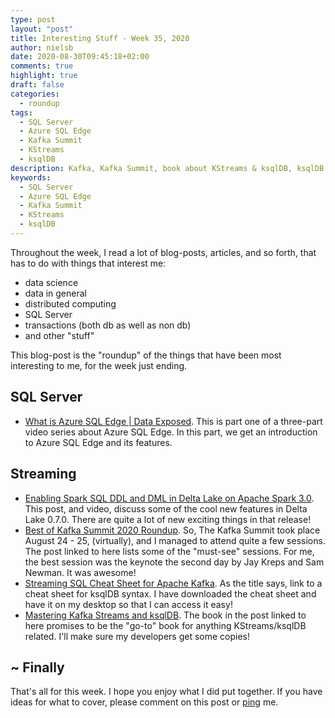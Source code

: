 ```yaml
---
type: post
layout: "post"
title: Interesting Stuff - Week 35, 2020
author: nielsb
date: 2020-08-30T09:45:18+02:00
comments: true
highlight: true
draft: false
categories:
  - roundup
tags:
  - SQL Server
  - Azure SQL Edge
  - Kafka Summit
  - KStreams
  - ksqlDB
description: Kafka, Kafka Summit, book about KStreams & ksqlDB, ksqlDB cheat-sheet, and other interesting topics.
keywords:
  - SQL Server
  - Azure SQL Edge
  - Kafka Summit
  - KStreams
  - ksqlDB   
---
```


Throughout the week, I read a lot of blog-posts, articles, and so forth, that has to do with things that interest me:

* data science
* data in general
* distributed computing
* SQL Server
* transactions (both db as well as non db)
* and other "stuff"

This blog-post is the "roundup" of the things that have been most interesting to me, for the week just ending.

<!--more-->

## SQL Server

* [What is Azure SQL Edge | Data Exposed][1]. This is part one of a three-part video series about Azure SQL Edge. In this part, we get an introduction to Azure SQL Edge and its features.

## Streaming

* [Enabling Spark SQL DDL and DML in Delta Lake on Apache Spark 3.0][2]. This post, and video, discuss some of the cool new features in Delta Lake 0.7.0. There are quite a lot of new exciting things in that release!
* [Best of Kafka Summit 2020 Roundup][3]. So, The Kafka Summit took place August 24 - 25, (virtually), and I managed to attend quite a few sessions. The post linked to here lists some of the "must-see" sessions. For me, the best session was the keynote the second day by Jay Kreps and Sam Newman. It was awesome!
* [Streaming SQL Cheat Sheet for Apache Kafka][4]. As the title says, link to a cheat sheet for ksqlDB syntax. I have downloaded the cheat sheet and have it on my desktop so that I can access it easy!
* [Mastering Kafka Streams and ksqlDB][5]. The book in the post linked to here promises to be the "go-to" book for anything KStreams/ksqlDB related. I'll make sure my developers get some copies!

## ~ Finally

That's all for this week. I hope you enjoy what I did put together. If you have ideas for what to cover, please comment on this post or [ping][ma] me.

[ma]: mailto:niels.it.berglund@gmail.com
[mp]: https://blog.acolyer.org
[iq]: https://www.infoq.com/
[ew]: http://sqlonice.com/
[re]: http://blog.revolutionanalytics.com
[sqsk]: https://www.sqlskills.com
[mdaveyblog]: https://mdavey.wordpress.com/
[charlblog]: https://charlla.com/

[jovpop]: https://twitter.com/JovanPop_MSFT
[bobw]: https://twitter.com/bobwardms
[revod]: https://twitter.com/revodavid
[lonny]: https://twitter.com/sqL_handLe
[ewtw]: https://twitter.com/sqlOnIce
[buckw]: https://twitter.com/BuckWoodyMSFT
[mattw]: https://twitter.com/matthewwarren
[murba]: https://twitter.com/muratdemirbas
[daveda]: https://twitter.com/davidthecoder
[adcol]: https://twitter.com/adriancolyer
[jesrod]: https://twitter.com/jrdothoughts
[tomaz]: https://twitter.com/tomaz_tsql
[dataart]: https://twitter.com/dataartisans
[luis]: https://twitter.com/luis_de_sousa
[benstop]: https://twitter.com/benstopford
[conflu]: https://twitter.com/confluentinc
[tylert]: https://twitter.com/tyler_treat
[andrewng]: https://twitter.com/AndrewYNg
[lawr]: https://twitter.com/bytezn
[jue]: https://twitter.com/b0rk
[yan]: https://twitter.com/theburningmonk
[danny]: https://twitter.com/g9yuayon
[rmoff]: https://twitter.com/rmoff
[ryansw]: https://twitter.com/ryanswanstrom
[pabloc]: https://twitter.com/pabloc_ds
[mklep]: https://twitter.com/martinkl
[mdavey]: https://twitter.com/matt_davey
[jboner]: https://twitter.com/jboner
[joeduff]: https://twitter.com/funcOfJoe
[charl]: https://twitter.com/charllamprecht
[dbricks]: https://twitter.com/databricks
[adsit]: https://twitter.com/SitnikAdam
[vicky]: https://twitter.com/vickyharp
[dscentral]: https://twitter.com/DataScienceCtrl
[natemc]: https://twitter.com/natemcmaster
[ads]: https://twitter.com/azuredatastudio
[travw]: https://twitter.com/radtravis
[emilk]: https://twitter.com/IsTheArchitect


[1]: https://techcommunity.microsoft.com/t5/azure-sql-database/what-is-azure-sql-edge-data-exposed/ba-p/1614877
[2]: https://databricks.com/blog/2020/08/27/enabling-spark-sql-ddl-and-dml-in-delta-lake-on-apache-spark-3-0.html
[3]: https://www.confluent.io/blog/kafka-summit-2020-session-highlights/
[4]: https://lenses.io/resources/streaming-sql-cheat-sheet-for-apache-kafka/
[5]: https://www.kafka-streams-book.com/
